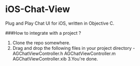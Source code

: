 # iOS-Chat-View
Plug and Play Chat UI for iOS, written in Objective C. 

###How to integrate with a project ?
1. Clone the repo somewhere.
2. Drag and drop the following files in your project directory -
    AGChatViewController.h
    AGChatViewController.m 
    AGChatViewController.xib 
3.You're done.